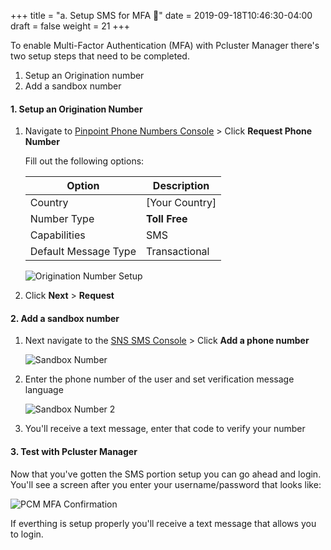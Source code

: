 +++
title = "a. Setup SMS for MFA 📱"
date = 2019-09-18T10:46:30-04:00
draft = false
weight = 21
+++

To enable Multi-Factor Authentication (MFA) with Pcluster Manager there's two setup steps that need to be completed.

1. Setup an Origination number
2. Add a sandbox number

#### 1. Setup an Origination Number

1. Navigate to [Pinpoint Phone Numbers Console](https://console.aws.amazon.com/pinpoint/home?#/sms-account-settings/phoneNumbers) > Click **Request Phone Number**

    Fill out the following options:

    | Option      | Description |
    | ----------- | ----------- |
    | Country      | [Your Country]     |
    | Number Type   | **Toll Free**        |
    | Capabilities   | SMS        |
    | Default Message Type   | Transactional        |

    ![Origination Number Setup](sms/origination-number.png)

2. Click **Next** > **Request**

#### 2. Add a sandbox number

1. Next navigate to the [SNS SMS Console](https://console.aws.amazon.com/sns/v3/home?#/mobile/text-messaging) > Click **Add a phone number**

    ![Sandbox Number](sms/sandbox-number.png)

2. Enter the phone number of the user and set verification message language

    ![Sandbox Number 2](sms/sandbox-number-2.png)

3. You'll receive a text message, enter that code to verify your number

#### 3. Test with Pcluster Manager

Now that you've gotten the SMS portion setup you can go ahead and login. You'll see a screen after you enter your username/password that looks like:

![PCM MFA Confirmation](sms/pcm-mfa.png)

If everthing is setup properly you'll receive a text message that allows you to login.
